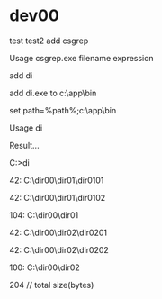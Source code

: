 # dev00

test
test2
add csgrep

Usage csgrep.exe filename expression


add di

add di.exe to c:\app\bin

set path=%path%;c:\app\bin

Usage di

Result...

C:>di

42: C:\dir00\dir01\dir0101

42: C:\dir00\dir01\dir0102

104: C:\dir00\dir01

42: C:\dir00\dir02\dir0201

42: C:\dir00\dir02\dir0202

100: C:\dir00\dir02

204 // total size(bytes)




